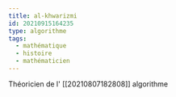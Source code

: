 ```yaml
---
title: al-khwarizmi
id: 20210915164235
type: algorithme
tags:
  - mathématique
  - histoire
  - mathématicien
---
```


Théoricien de l' [[20210807182808]] algorithme
